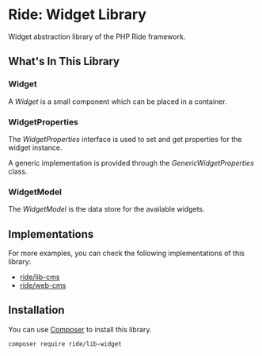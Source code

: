 # Ride: Widget Library

Widget abstraction library of the PHP Ride framework.

## What's In This Library

### Widget

A _Widget_ is a small component which can be placed in a container.

### WidgetProperties

The _WidgetProperties_ interface is used to set and get properties for the widget instance.

A generic implementation is provided through the _GenericWidgetProperties_ class.

### WidgetModel

The _WidgetModel_ is the data store for the available widgets.

## Implementations

For more examples, you can check the following implementations of this library:
- [ride/lib-cms](https://github.com/all-ride/ride-lib-cms)
- [ride/web-cms](https://github.com/all-ride/ride-web-cms)

## Installation

You can use [Composer](http://getcomposer.org) to install this library.

```
composer require ride/lib-widget
```
